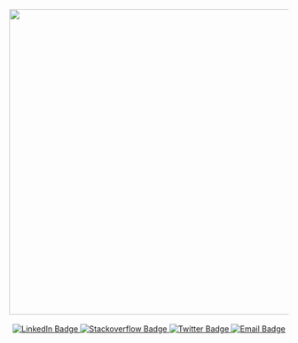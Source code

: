 <div align="center">
  <img src="https://media.giphy.com/media/MWRiRARGbMKBnErBHX/giphy.gif" width="550"/>
</div>

<br/>

<div id="badges" align="center">
  <a href="https://www.linkedin.com/in/wissem-zidi-7b1783248/">
    <img src="https://img.shields.io/badge/LinkedIn-blue?style=for-the-badge&logo=linkedin&logoColor=white" alt="LinkedIn Badge"/>
  </a>
  <a href="https://stackoverflow.com/users/19135958/wissem">
    <img src="https://img.shields.io/badge/StackOverFlow-white?style=for-the-badge&logo=stackoverflow&logoColor=red" alt="Stackoverflow Badge"/>
  </a>
  <a href="https://twitter.com/Wissem__Zidi">
    <img src="https://img.shields.io/badge/Twitter-blue?style=for-the-badge&logo=twitter&logoColor=white" alt="Twitter Badge"/>
  </a>
  <a href="https://mail.google.com/mail/u/0/?fs=1&tf=cm&source=mailto&to=wissem.zidi.contact@gmail.com">
    <img src="https://img.shields.io/badge/Email-red?style=for-the-badge&logo=Gmail&logoColor=white" alt="Email Badge"/>
  </a>
  <br />
  <a href="https://github.com/Wissem-Zidi">
    <img src="https://komarev.com/ghpvc/?username=your-github-username&style=flat-square&color=blue" alt=""/>  
  </a>
</div>




<!--
**Wissem-Zidi/Wissem-Zidi** is a ✨ _special_ ✨ repository because its `README.md` (this file) appears on your GitHub profile.

Here are some ideas to get you started:

- 🔭 I’m currently working on ...
- 🌱 I’m currently learning ...
- 👯 I’m looking to collaborate on ...
- 🤔 I’m looking for help with ...
- 💬 Ask me about ...
- 📫 How to reach me: ...
- 😄 Pronouns: ...
- ⚡ Fun fact: ...
-->
